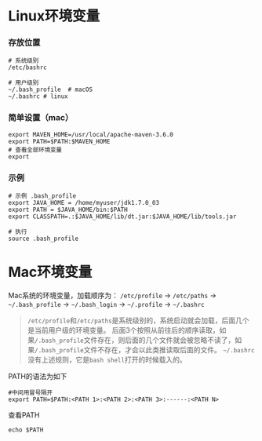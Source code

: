 # Linux环境变量
### 存放位置
```
# 系统级别
/etc/bashrc

# 用户级别
~/.bash_profile  # macOS
~/.bashrc # linux
```
### 简单设置（mac）
```
export MAVEN_HOME=/usr/local/apache-maven-3.6.0
export PATH=$PATH:$MAVEN_HOME
# 查看全部环境变量
export
```
### 示例
```
# 示例 .bash_profile
export JAVA_HOME = /home/myuser/jdk1.7.0_03
export PATH = $JAVA_HOME/bin:$PATH
export CLASSPATH=.:$JAVA_HOME/lib/dt.jar:$JAVA_HOME/lib/tools.jar

# 执行
source .bash_profile
```

# Mac环境变量
Mac系统的环境变量，加载顺序为：
`/etc/profile` -> `/etc/paths` ->  `~/.bash_profile` -> `~/.bash_login` -> `~/.profile` -> `~/.bashrc`
> `/etc/profile`和`/etc/paths`是系统级别的，系统启动就会加载，后面几个是当前用户级的环境变量。
> 后面3个按照从前往后的顺序读取，如果`/.bash_profile`文件存在，则后面的几个文件就会被忽略不读了，如果`/.bash_profile`文件不存在，才会以此类推读取后面的文件。
> `~/.bashrc`没有上述规则，它是`bash shell`打开的时候载入的。

PATH的语法为如下
```shell
#中间用冒号隔开
export PATH=$PATH:<PATH 1>:<PATH 2>:<PATH 3>:------:<PATH N>
```
查看PATH
```shell
echo $PATH
```
